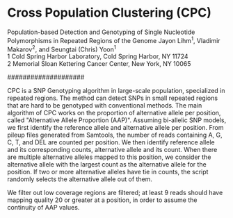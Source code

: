 # Cross Population Clustering (CPC)
Population-based Detection and Genotyping of Single Nucleotide Polymorphisms in Repeated Regions of the Genome
Jayon Lihm<sup>1</sup>, Vladimir Makarov<sup>2</sup>, and Seungtai (Chris) Yoon<sup>1</sup>  
1 Cold Spring Harbor Laboratory, Cold Spring Harbor, NY 11724  
2 Memorial Sloan Kettering Cancer Center, New York, NY 10065

####################

CPC is a SNP Genotyping algorithm in large-scale population, specialized in repeated regions. The method can detect SNPs in small repeated regions that are hard to be genotyped with conventional methods.
The main algorithm of CPC works on the proportion of alternative allele per position, called "Alternative Allele Proportion (AAP)".
Assuming bi-allelic SNP models, we first identify the reference allele and alternative allele per position.
From pileup files generated from Samtools, the number of reads containing A, G, C, T, and DEL are counted per position.
We then identify reference allele and its corresponding counts, alternative allele and its count. When there are multiple alternative alleles mapped to this position, we consider the alternative allele with the largest count as the alternative allele for the position. If two or more alternative alleles have tie in counts, the script randomly selects the alternative allele out of them.

We filter out low coverage regions are filtered; at least 9 reads should have mapping quality 20 or greater at a position, in order to assume the continuity of AAP values.


